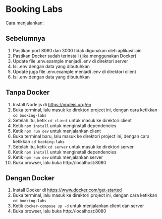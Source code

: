 # Booking Labs

Cara menjalankan:

## Sebelumnya

1. Pastikan port 8080 dan 3000 tidak digunakan oleh aplikasi lain
2. Pastikan Docker sudah terinstall (jika menggunakan Docker)
3. Update file .env.example menjadi .env di direktori server
4. Isi .env dengan data yang dibutuhkan
5. Update juga file .env.example menjadi .env di direktori client
6. Isi .env dengan data yang dibutuhkan

## Tanpa Docker

1. Install Node.js di https://nodejs.org/en
2. Buka terminal, lalu masuk ke direktori project ini, dengan cara ketikkan `cd booking-labs`
3. Setelah itu, ketik `cd client` untuk masuk ke direktori client
4. Ketik `npm install` untuk menginstall dependencies
5. Ketik `npm run dev` untuk menjalankan client
6. Buka terminal baru, lalu masuk ke direktori project ini, dengan cara ketikkan `cd booking-labs`
7. Setelah itu, ketik `cd server` untuk masuk ke direktori server
8. Ketik `npm install` untuk menginstall dependencies
9. Ketik `npm run dev` untuk menjalankan server
10. Buka browser, lalu buka http://localhost:8080

## Dengan Docker

1. Install Docker di https://www.docker.com/get-started
2. Buka terminal, lalu masuk ke direktori project ini, dengan cara ketikkan `cd booking-labs`
3. Ketik `docker-compose up -d` untuk menjalankan client dan server
4. Buka browser, lalu buka http://localhost:8080
